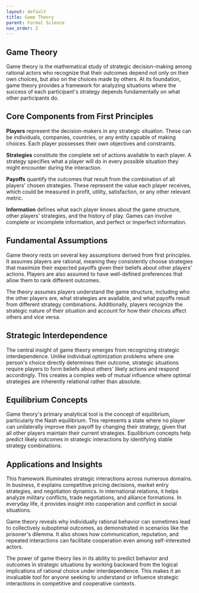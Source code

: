 ```yaml
---
layout: default
title: Game Theory
parent: Formal Science
nav_order: 2
---
```


## Game Theory

Game theory is the mathematical study of strategic decision-making among rational actors who recognize that their outcomes depend not only on their own choices, but also on the choices made by others. At its foundation, game theory provides a framework for analyzing situations where the success of each participant's strategy depends fundamentally on what other participants do.

## Core Components from First Principles

**Players** represent the decision-makers in any strategic situation. These can be individuals, companies, countries, or any entity capable of making choices. Each player possesses their own objectives and constraints.

**Strategies** constitute the complete set of actions available to each player. A strategy specifies what a player will do in every possible situation they might encounter during the interaction.

**Payoffs** quantify the outcomes that result from the combination of all players' chosen strategies. These represent the value each player receives, which could be measured in profit, utility, satisfaction, or any other relevant metric.

**Information** defines what each player knows about the game structure, other players' strategies, and the history of play. Games can involve complete or incomplete information, and perfect or imperfect information.

## Fundamental Assumptions

Game theory rests on several key assumptions derived from first principles. It assumes players are rational, meaning they consistently choose strategies that maximize their expected payoffs given their beliefs about other players' actions. Players are also assumed to have well-defined preferences that allow them to rank different outcomes.

The theory assumes players understand the game structure, including who the other players are, what strategies are available, and what payoffs result from different strategy combinations. Additionally, players recognize the strategic nature of their situation and account for how their choices affect others and vice versa.

## Strategic Interdependence

The central insight of game theory emerges from recognizing strategic interdependence. Unlike individual optimization problems where one person's choice directly determines their outcome, strategic situations require players to form beliefs about others' likely actions and respond accordingly. This creates a complex web of mutual influence where optimal strategies are inherently relational rather than absolute.

## Equilibrium Concepts

Game theory's primary analytical tool is the concept of equilibrium, particularly the Nash equilibrium. This represents a state where no player can unilaterally improve their payoff by changing their strategy, given that all other players maintain their current strategies. Equilibrium concepts help predict likely outcomes in strategic interactions by identifying stable strategy combinations.

## Applications and Insights

This framework illuminates strategic interactions across numerous domains. In business, it explains competitive pricing decisions, market entry strategies, and negotiation dynamics. In international relations, it helps analyze military conflicts, trade negotiations, and alliance formations. In everyday life, it provides insight into cooperation and conflict in social situations.

Game theory reveals why individually rational behavior can sometimes lead to collectively suboptimal outcomes, as demonstrated in scenarios like the prisoner's dilemma. It also shows how communication, reputation, and repeated interactions can facilitate cooperation even among self-interested actors.

The power of game theory lies in its ability to predict behavior and outcomes in strategic situations by working backward from the logical implications of rational choice under interdependence. This makes it an invaluable tool for anyone seeking to understand or influence strategic interactions in competitive and cooperative contexts.

